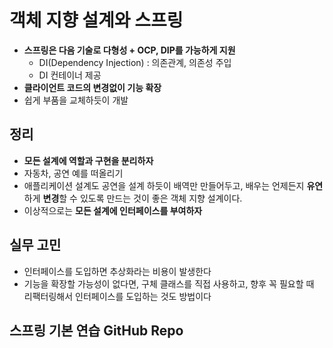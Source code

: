# 객체 지향 설계와 스프링

- **스프링은 다음 기술로 다형성 + OCP, DIP를 가능하게 지원**
  - DI(Dependency Injection) : 의존관계, 의존성 주입
  - DI 컨테이너 제공
- **클라이언트 코드의 변경없이 기능 확장**
- 쉽게 부품을 교체하듯이 개발

## 정리
- **모든 설계에 역할과 구현을 분리하자**
- 자동차, 공연 예를 떠올리기
- 애플리케이션 설계도 공연을 설계 하듯이 배역만 만들어두고, 배우는 언제든지 **유연**하게 **변경**할 수 있도록 만드는 것이 좋은 객체 지향 설계이다.
- 이상적으로는 **모든 설계에 인터페이스를 부여하자**

## 실무 고민
- 인터페이스를 도입하면 추상화라는 비용이 발생한다
- 기능을 확장할 가능성이 없다면, 구체 클래스를 직접 사용하고, 향후 꼭 필요할 때 리팩터링해서 인터페이스를 도입하는 것도 방법이다

## 스프링 기본 연습 GitHub Repo
